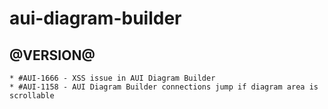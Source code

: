 aui-diagram-builder
========

@VERSION@
------
	* #AUI-1666 - XSS issue in AUI Diagram Builder
	* #AUI-1158 - AUI Diagram Builder connections jump if diagram area is scrollable